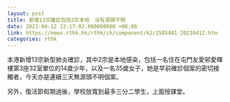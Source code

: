 ```yaml
---
layout: post
title: 新增13宗確診包括2宗本地　沒有源頭不明
date: 2021-04-12 22:17:02.000000000 +08:00
link: https://news.rthk.hk/rthk/ch/component/k2/1585401-20210412.htm
categories: rthk
---
```


本港新增13宗新型肺炎確診，其中2宗是本地感染，包括一名住在屯門友愛邨愛暉樓第3座32室單位的14歲少年，以及一名35歲女子，她是早前確診個案的密切接觸者，今天亦是連續三天無源頭不明個案。

另外，復活節假期過後，學校放寬到最多三分二學生，上面授課堂。
